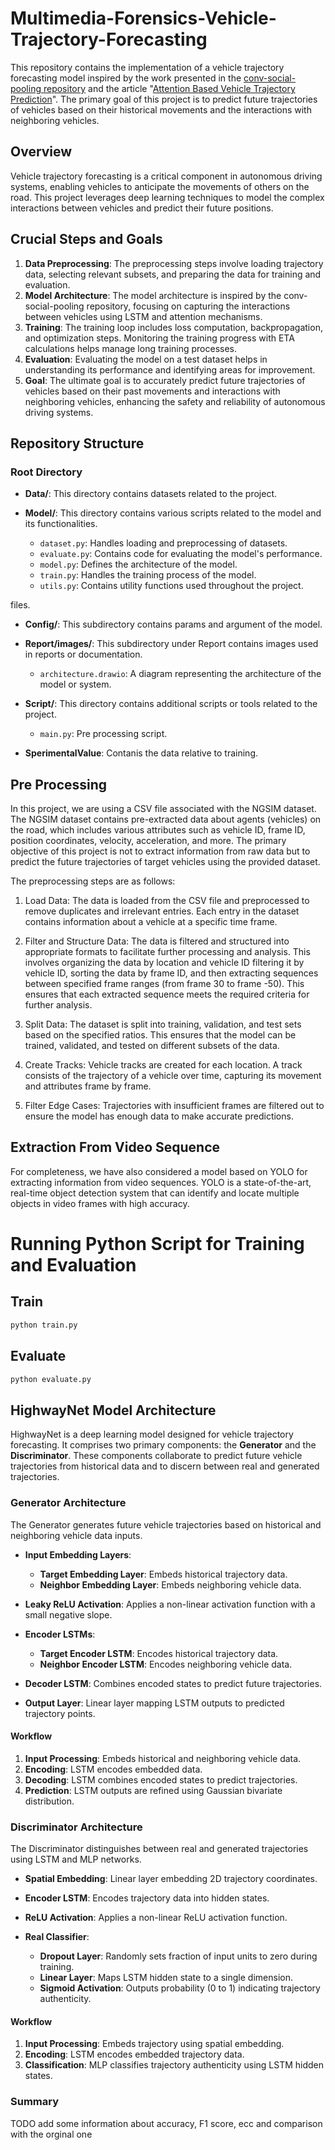 # Multimedia-Forensics-Vehicle-Trajectory-Forecasting

This repository contains the implementation of a vehicle trajectory forecasting model inspired by the work presented in the [conv-social-pooling repository](https://github.com/nachiket92/conv-social-pooling/blob/master) and the article "[Attention Based Vehicle Trajectory Prediction](https://inria.hal.science/hal-02543967/document)". The primary goal of this project is to predict future trajectories of vehicles based on their historical movements and the interactions with neighboring vehicles.

## Overview

Vehicle trajectory forecasting is a critical component in autonomous driving systems, enabling vehicles to anticipate the movements of others on the road. This project leverages deep learning techniques to model the complex interactions between vehicles and predict their future positions.


## Crucial Steps and Goals
1. **Data Preprocessing**: The preprocessing steps involve loading trajectory data, selecting relevant subsets, and preparing the data for training and evaluation.
2. **Model Architecture**: The model architecture is inspired by the conv-social-pooling repository, focusing on capturing the interactions between vehicles using LSTM and attention mechanisms.
3. **Training**: The training loop includes loss computation, backpropagation, and optimization steps. Monitoring the training progress with ETA calculations helps manage long training processes.
4. **Evaluation**: Evaluating the model on a test dataset helps in understanding its performance and identifying areas for improvement.
5. **Goal**: The ultimate goal is to accurately predict future trajectories of vehicles based on their past movements and interactions with neighboring vehicles, enhancing the safety and reliability of autonomous driving systems.


## Repository Structure

### Root Directory
- **Data/**: This directory contains datasets related to the project.

- **Model/**: This directory contains various scripts related to the model and its functionalities.
    - `dataset.py`: Handles loading and preprocessing of datasets.
    - `evaluate.py`: Contains code for evaluating the model's performance.
    - `model.py`: Defines the architecture of the model.
    - `train.py`: Handles the training process of the model.
    - `utils.py`: Contains utility functions used throughout the project.

 files.
  - **Config/**: This subdirectory contains params and argument of the model.

- **Report/images/**: This subdirectory under Report contains images used in reports or documentation.
  - `architecture.drawio`: A diagram representing the architecture of the model or system.

- **Script/**: This directory contains additional scripts or tools related to the project.
    - `main.py`: Pre processing script.


- **SperimentalValue**: Contanis the data relative to training.


## Pre Processing

In this project, we are using a CSV file associated with the NGSIM dataset. The NGSIM dataset contains pre-extracted data about agents (vehicles) on the road, which includes various attributes such as vehicle ID, frame ID, position coordinates, velocity, acceleration, and more. The primary objective of this project is not to extract information from raw data but to predict the future trajectories of target vehicles using the provided dataset.

The preprocessing steps are as follows:

1. Load Data: The data is loaded from the CSV file and preprocessed to remove duplicates and irrelevant entries. Each entry in the dataset contains information about a vehicle at a specific time frame.

2. Filter and Structure Data: The data is filtered and structured into appropriate formats to facilitate further processing and analysis. This involves organizing the data by location and vehicle ID filtering it by vehicle ID, sorting the data by frame ID, and then extracting sequences between specified frame ranges (from frame 30 to frame -50). This ensures that each extracted sequence meets the required criteria for further analysis.

3. Split Data: The dataset is split into training, validation, and test sets based on the specified ratios. This ensures that the model can be trained, validated, and tested on different subsets of the data.

4. Create Tracks: Vehicle tracks are created for each location. A track consists of the trajectory of a vehicle over time, capturing its movement and attributes frame by frame.

5. Filter Edge Cases: Trajectories with insufficient frames are filtered out to ensure the model has enough data to make accurate predictions.

## Extraction From Video Sequence
For completeness, we have also considered a model based on YOLO for extracting information from video sequences. YOLO is a state-of-the-art, real-time object detection system that can identify and locate multiple objects in video frames with high accuracy.

# Running Python Script for Training and Evaluation


## Train
```bash
python train.py
```

## Evaluate
```bash
python evaluate.py
```


## HighwayNet Model Architecture

HighwayNet is a deep learning model designed for vehicle trajectory forecasting. It comprises two primary components: the **Generator** and the **Discriminator**. These components collaborate to predict future vehicle trajectories from historical data and to discern between real and generated trajectories.

### Generator Architecture

The Generator generates future vehicle trajectories based on historical and neighboring vehicle data inputs.

- **Input Embedding Layers**: 
  - **Target Embedding Layer**: Embeds historical trajectory data.
  - **Neighbor Embedding Layer**: Embeds neighboring vehicle data.

- **Leaky ReLU Activation**: Applies a non-linear activation function with a small negative slope.

- **Encoder LSTMs**: 
  - **Target Encoder LSTM**: Encodes historical trajectory data.
  - **Neighbor Encoder LSTM**: Encodes neighboring vehicle data.

- **Decoder LSTM**: Combines encoded states to predict future trajectories.

- **Output Layer**: Linear layer mapping LSTM outputs to predicted trajectory points.

#### Workflow

1. **Input Processing**: Embeds historical and neighboring vehicle data.
2. **Encoding**: LSTM encodes embedded data.
3. **Decoding**: LSTM combines encoded states to predict trajectories.
4. **Prediction**: LSTM outputs are refined using Gaussian bivariate distribution.

### Discriminator Architecture

The Discriminator distinguishes between real and generated trajectories using LSTM and MLP networks.

- **Spatial Embedding**: Linear layer embedding 2D trajectory coordinates.

- **Encoder LSTM**: Encodes trajectory data into hidden states.

- **ReLU Activation**: Applies a non-linear ReLU activation function.

- **Real Classifier**: 
  - **Dropout Layer**: Randomly sets fraction of input units to zero during training.
  - **Linear Layer**: Maps LSTM hidden state to a single dimension.
  - **Sigmoid Activation**: Outputs probability (0 to 1) indicating trajectory authenticity.

#### Workflow

1. **Input Processing**: Embeds trajectory using spatial embedding.
2. **Encoding**: LSTM encodes embedded trajectory data.
3. **Classification**: MLP classifies trajectory authenticity using LSTM hidden states.

### Summary

TODO add some information about accuracy, F1 score, ecc and comparison with the orginal one 